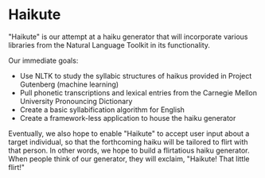 Haikute 
=======

"Haikute" is our attempt at a haiku generator that will incorporate various libraries from the Natural Language Toolkit in its functionality. 

Our immediate goals:

- Use NLTK to study the syllabic structures of haikus provided in Project Gutenberg (machine learning)
- Pull phonetic transcriptions and lexical entries from the Carnegie Mellon University Pronouncing Dictionary 
- Create a basic syllabification algorithm for English
- Create a framework-less application to house the haiku generator 

Eventually, we also hope to enable "Haikute" to accept user input about a target individual, so that the forthcoming haiku will be tailored to flirt with that person. In other words, we hope to build a flirtatious haiku generator. When people think of our generator, they will exclaim, "Haikute! That little flirt!"
